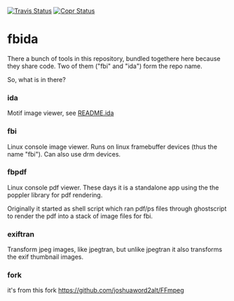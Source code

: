[![Travis Status](https://travis-ci.com/kraxel/fbida.svg?branch=master)](https://travis-ci.com/gitlab/kraxel/fbida)
[![Copr Status](https://copr.fedorainfracloud.org/coprs/kraxel/mine.git/package/fbida/status_image/last_build.png)](https://copr.fedorainfracloud.org/coprs/kraxel/mine.git/package/fbida/)

# fbida

There a bunch of tools in this repository, bundled togethere here
because they share code.  Two of them ("fbi" and "ida") form the repo
name.

So, what is in there?

### ida

Motif image viewer, see [README.ida](README.ida)

### fbi

Linux console image viewer.  Runs on linux framebuffer devices (thus
the name "fbi").  Can also use drm devices.

### fbpdf

Linux console pdf viewer.  These days it is a standalone app using the
the poppler library for pdf rendering.

Originally it started as shell script which ran pdf/ps files through
ghostscript to render the pdf into a stack of image files for fbi.

### exiftran

Transform jpeg images, like jpegtran, but unlike jpegtran it also
transforms the exif thumbnail images.


### fork
it's from this fork https://github.com/joshuaword2alt/FFmpeg
